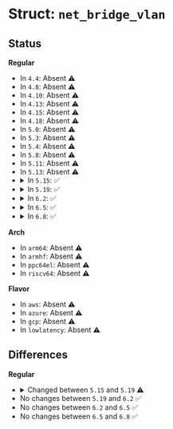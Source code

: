 # Struct: <code>net_bridge_vlan</code>

## Status
<b>Regular</b>
<ul>
<li>
In <code>4.4</code>: Absent ⚠️
</li>
<li>
In <code>4.8</code>: Absent ⚠️
</li>
<li>
In <code>4.10</code>: Absent ⚠️
</li>
<li>
In <code>4.13</code>: Absent ⚠️
</li>
<li>
In <code>4.15</code>: Absent ⚠️
</li>
<li>
In <code>4.18</code>: Absent ⚠️
</li>
<li>
In <code>5.0</code>: Absent ⚠️
</li>
<li>
In <code>5.3</code>: Absent ⚠️
</li>
<li>
In <code>5.4</code>: Absent ⚠️
</li>
<li>
In <code>5.8</code>: Absent ⚠️
</li>
<li>
In <code>5.11</code>: Absent ⚠️
</li>
<li>
In <code>5.13</code>: Absent ⚠️
</li>
<li>
<details>
<summary>In <code>5.15</code>: ✅</summary>

```c
struct net_bridge_vlan {
    struct rhash_head vnode;
    struct rhash_head tnode;
    u16 vid;
    u16 flags;
    u16 priv_flags;
    u8 state;
    struct pcpu_sw_netstats *stats;
    struct net_bridge *br;
    struct net_bridge_port *port;
    refcount_t refcnt;
    struct net_bridge_vlan *brvlan;
    struct br_tunnel_info tinfo;
    struct net_bridge_mcast br_mcast_ctx;
    struct net_bridge_mcast_port port_mcast_ctx;
    struct list_head vlist;
    struct callback_head rcu;
};
```
</details>
</li>
<li>
<details>
<summary>In <code>5.19</code>: ✅</summary>

```c
struct net_bridge_vlan {
    struct rhash_head vnode;
    struct rhash_head tnode;
    u16 vid;
    u16 flags;
    u16 priv_flags;
    u8 state;
    struct pcpu_sw_netstats *stats;
    struct net_bridge *br;
    struct net_bridge_port *port;
    refcount_t refcnt;
    struct net_bridge_vlan *brvlan;
    struct br_tunnel_info tinfo;
    struct net_bridge_mcast br_mcast_ctx;
    struct net_bridge_mcast_port port_mcast_ctx;
    u16 msti;
    struct list_head vlist;
    struct callback_head rcu;
};
```
</details>
</li>
<li>
<details>
<summary>In <code>6.2</code>: ✅</summary>

```c
struct net_bridge_vlan {
    struct rhash_head vnode;
    struct rhash_head tnode;
    u16 vid;
    u16 flags;
    u16 priv_flags;
    u8 state;
    struct pcpu_sw_netstats *stats;
    struct net_bridge *br;
    struct net_bridge_port *port;
    refcount_t refcnt;
    struct net_bridge_vlan *brvlan;
    struct br_tunnel_info tinfo;
    struct net_bridge_mcast br_mcast_ctx;
    struct net_bridge_mcast_port port_mcast_ctx;
    u16 msti;
    struct list_head vlist;
    struct callback_head rcu;
};
```
</details>
</li>
<li>
<details>
<summary>In <code>6.5</code>: ✅</summary>

```c
struct net_bridge_vlan {
    struct rhash_head vnode;
    struct rhash_head tnode;
    u16 vid;
    u16 flags;
    u16 priv_flags;
    u8 state;
    struct pcpu_sw_netstats *stats;
    struct net_bridge *br;
    struct net_bridge_port *port;
    refcount_t refcnt;
    struct net_bridge_vlan *brvlan;
    struct br_tunnel_info tinfo;
    struct net_bridge_mcast br_mcast_ctx;
    struct net_bridge_mcast_port port_mcast_ctx;
    u16 msti;
    struct list_head vlist;
    struct callback_head rcu;
};
```
</details>
</li>
<li>
<details>
<summary>In <code>6.8</code>: ✅</summary>

```c
struct net_bridge_vlan {
    struct rhash_head vnode;
    struct rhash_head tnode;
    u16 vid;
    u16 flags;
    u16 priv_flags;
    u8 state;
    struct pcpu_sw_netstats *stats;
    struct net_bridge *br;
    struct net_bridge_port *port;
    refcount_t refcnt;
    struct net_bridge_vlan *brvlan;
    struct br_tunnel_info tinfo;
    struct net_bridge_mcast br_mcast_ctx;
    struct net_bridge_mcast_port port_mcast_ctx;
    u16 msti;
    struct list_head vlist;
    struct callback_head rcu;
};
```
</details>
</li>
</ul>
<b>Arch</b>
<ul>
<li>
In <code>arm64</code>: Absent ⚠️
</li>
<li>
In <code>armhf</code>: Absent ⚠️
</li>
<li>
In <code>ppc64el</code>: Absent ⚠️
</li>
<li>
In <code>riscv64</code>: Absent ⚠️
</li>
</ul>
<b>Flavor</b>
<ul>
<li>
In <code>aws</code>: Absent ⚠️
</li>
<li>
In <code>azure</code>: Absent ⚠️
</li>
<li>
In <code>gcp</code>: Absent ⚠️
</li>
<li>
In <code>lowlatency</code>: Absent ⚠️
</li>
</ul>

## Differences
<b>Regular</b>
<ul>
<li>
<details>
<summary>Changed between <code>5.15</code> and <code>5.19</code> ⚠️</summary>
<ul>
<li>
<b>Field added. </b>
<code>u16 msti</code>
</li>
</ul>
</details>
</li>
<li>
No changes between <code>5.19</code> and <code>6.2</code> ✅
</li>
<li>
No changes between <code>6.2</code> and <code>6.5</code> ✅
</li>
<li>
No changes between <code>6.5</code> and <code>6.8</code> ✅
</li>
</ul>
